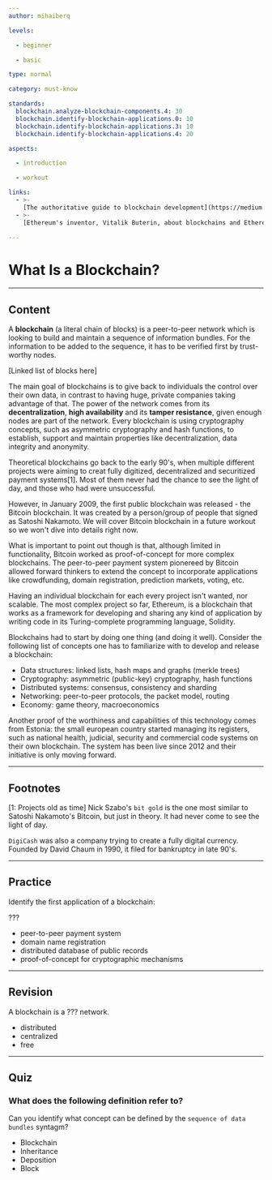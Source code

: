 ```yaml
---
author: mihaiberq

levels:

  - beginner

  - basic

type: normal

category: must-know

standards:
  blockchain.analyze-blockchain-components.4: 30
  blockchain.identify-blockchain-applications.0: 10
  blockchain.identify-blockchain-applications.3: 10
  blockchain.identify-blockchain-applications.4: 20

aspects:

  - introduction

  - workout

links:
  - >-
    [The authoritative guide to blockchain development](https://medium.freecodecamp.org/the-authoritative-guide-to-blockchain-development-855ab65b58bc)
  - >-
    [Ethereum's inventor, Vitalik Buterin, about blockchains and Ethereum](https://www.youtube.com/watch?v=WSN5BaCzsbo)

---
```

# What Is a Blockchain?

---
## Content

A **blockchain** (a literal chain of blocks) is a peer-to-peer network which is looking to build and maintain a sequence of information bundles. For the information to be added to the sequence, it has to be verified first by trust-worthy nodes.

[Linked list of blocks here]

The main goal of blockchains is to give back to individuals the control over their own data, in contrast to having huge, private companies taking advantage of that. The power of the network comes from its **decentralization**, **high availability** and its **tamper resistance**, given enough nodes are part of the network. Every blockchain is using cryptography concepts, such as asymmetric cryptography and hash functions, to establish, support and maintain properties like decentralization, data integrity and anonymity.

Theoretical blockchains go back to the early 90's, when multiple different projects were aiming to creat fully digitized, decentralized and securitized payment systems[1]. Most of them never had the chance to see the light of day, and those who had were unsuccessful.

However, in January 2009, the first public blockchain was released - the Bitcoin blockchain. It was created by a person/group of people that signed as Satoshi Nakamoto. We will cover Bitcoin blockchain in a future workout so we won't dive into details right now.

What is important to point out though is that, although limited in functionality, Bitcoin worked as proof-of-concept for more complex blockchains. The peer-to-peer payment system pionereed by Bitcoin allowed forward thinkers to extend the concept to incorporate applications like crowdfunding, domain registration, prediction markets, voting, etc. 

Having an individual blockchain for each every project isn't wanted, nor scalable. The most complex project so far, Ethereum, is a blockchain that works as a framework for developing and sharing any kind of application by writing code in its Turing-complete programming language, Solidity.

Blockchains had to start by doing one thing (and doing it well). Consider the following list of concepts one has to familiarize with to develop and release a blockchain:
- Data structures: linked lists, hash maps and graphs (merkle trees)
- Cryptography: asymmetric (public-key) cryptography, hash functions
- Distributed systems:  consensus, consistency and sharding
- Networking: peer-to-peer protocols, the packet model, routing
- Economy: game theory, macroeconomics 

Another proof of the worthiness and capabilities of this technology comes from Estonia: the small european country started managing its registers, such as national health, judicial, security and commercial code systems on their own blockchain. The system has been live since 2012 and their initiative is only moving forward.

---
## Footnotes

[1: Projects old as time]
Nick Szabo's `bit gold` is the one most similar to Satoshi Nakamoto's Bitcoin, but just in theory. It had never come to see the light of day.

`DigiCash` was also a company trying to create a fully digital currency. Founded by David Chaum in 1990, it filed for bankruptcy in late 90's.

---
## Practice

Identify the first application of a blockchain:

???

* peer-to-peer payment system
* domain name registration
* distributed database of public records
* proof-of-concept for cryptographic mechanisms

---
## Revision

A blockchain is a ??? network.

* distributed
* centralized
* free

---
## Quiz

### What does the following definition refer to?

Can you identify what concept can be defined by the `sequence of data bundles` syntagm?

- Blockchain
- Inheritance
- Deposition
- Block

